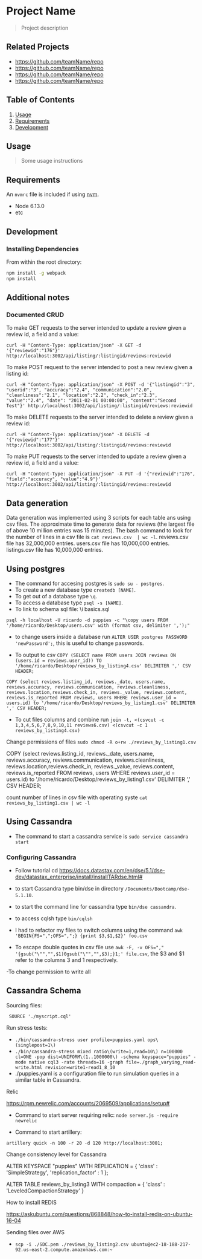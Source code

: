 # Project Name

> Project description

## Related Projects

  - https://github.com/teamName/repo
  - https://github.com/teamName/repo
  - https://github.com/teamName/repo
  - https://github.com/teamName/repo

## Table of Contents

1. [Usage](#Usage)
1. [Requirements](#requirements)
1. [Development](#development)

## Usage

> Some usage instructions

## Requirements

An `nvmrc` file is included if using [nvm](https://github.com/creationix/nvm).

- Node 6.13.0
- etc

## Development

### Installing Dependencies

From within the root directory:

```sh
npm install -g webpack
npm install
```

## Additional notes

### Documented CRUD

To make GET requests to the server intended to update a review given a review id, a field and a value:

`curl -H "Content-Type: application/json" -X GET -d '{"reviewid":"176"}' http://localhost:3002/api/listing/:listingid/reviews:reviewid`

To make POST request to the server intended to post a new review given a listing id:

`curl -H "Content-Type: application/json" -X POST -d '{"listingid":"3", "userid":"3", "accuracy":"2.4", "communication":"2.0", "cleanliness":"2.1", "location":"2.2", "check_in":"2.3", "value":"2.4", "date": "2011-02-01 00:00:00", "content":"Second Test"}' http://localhost:3002/api/listing/:listingid/reviews:reviewid`

To make DELETE requests to the server intended to delete a review given a review id:

`curl -H "Content-Type: application/json" -X DELETE -d '{"reviewid":"177"}' http://localhost:3002/api/listing/:listingid/reviews:reviewid`

To make PUT requests to the server intended to update a review given a review id, a field and a value:

`curl -H "Content-Type: application/json" -X PUT -d '{"reviewid":"176", "field":"accuracy", "value":"4.9"}' http://localhost:3002/api/listing/:listingid/reviews:reviewid`

## Data generation

Data generation was implemented using 3 scripts for each table ans using csv files.
The approximate time to generate data for reviews (the largest file of above 10 million entries was 15 minutes).
The bash command to look for the number of lines in a csv file is `cat reviews.csv  | wc -l`.
reviews.csv file has 32,000,000 entries.
users.csv file has 10,000,000 entries.
listings.csv file has 10,000,000 entries.

## Using postgres

- The command for accesing postgres is `sudo su - postgres`.
- To create a new database type `createdb [NAME]`.
- To get out of a database type `\q`.
- To access a database type `psql -s [NAME]`.
- To link to schema sql file: \i basics.sql

`psql -h localhost -U ricardo -d puppies -c "\copy users FROM '/home/ricardo/Desktop/users.csv' with (format csv, delimiter ',');"`

- to change users inside a database run `ALTER USER postgres PASSWORD 'newPassword';`, this is useful to change passwords.


- To output to csv `COPY (SELECT name FROM users JOIN reviews ON (users.id = reviews.user_id)) TO '/home/ricardo/Desktop/reviews_by_listing4.csv' DELIMITER ',' CSV HEADER;`

`COPY (select reviews.listing_id, reviews._date, users.name, reviews.accuracy, reviews.communication, reviews.cleanliness, reviews.location,reviews.check_in, reviews._value, reviews.content, reviews.is_reported FROM reviews, users WHERE reviews.user_id = users.id) to '/home/ricardo/Desktop/reviews_by_listing1.csv' DELIMITER ',' CSV HEADER;`


- To cut files columns and combine run `join -t, <(csvcut -c 1,3,4,5,6,7,8,9,10,11 reviews6.csv) <(csvcut -c 1 reviews_by_listing4.csv)`

Change permissions of files
`sudo chmod -R o+rw ./reviews_by_listing1.csv`

COPY (select reviews.listing_id, reviews._date, users.name, reviews.accuracy, reviews.communication, reviews.cleanliness, reviews.location,reviews.check_in, reviews._value, reviews.content, reviews.is_reported FROM reviews, users WHERE reviews.user_id = users.id) to '/home/ricardo/Desktop/reviews_by_listing1.csv' DELIMITER ',' CSV HEADER;

count number of lines in csv file with operating syste `cat reviews_by_listing1.csv | wc -l
`

## Using Cassandra

- The command to start a cassandra service is `sudo service cassandra start`

### Configuring Cassandra

- Follow tutorial
cd
https://docs.datastax.com/en/dse/5.1/dse-dev/datastax_enterprise/install/installTARdse.html#

- to start Cassandra type bin/dse in directory `/Documents/Bootcamp/dse-5.1.10`.
- to start the command line for cassandra type `bin/dse cassandra`.
- to access cqlsh type `bin/cqlsh`
- I had to refactor my files to switch columns using the command `awk 'BEGIN{FS=",";OFS=",";} {print $3,$1,$2}' foo.csv`

- To escape double quotes in csv file use `awk -F, -v OFS="," '{gsub("\"","",$1)0gsub("\"","",$3);}1;' file.csv`, the $3 and $1 refer to the columns 3 and 1 respectively.

-To change permission to write all 

## Cassandra Schema

Sourcing files:

` SOURCE './myscript.cql'`

Run stress tests:

- `./bin/cassandra-stress user profile=puppies.yaml ops\(singlepost=1\)`
- `./bin/cassandra-stress mixed ratio\(write=1,read=10\) n=100000 cl=ONE -pop dist=UNIFORM\(1..1000000\) -schema keyspace="puppies" -mode native cql3 -rate threads=16 -graph file=./graph_varying_read-write.html revision=write1-read1_8_10`
- ./puppies.yaml is a configuration file to run simulation queries in a similar table in Cassandra.

Relic

https://rpm.newrelic.com/accounts/2069509/applications/setup#

- Command to start server requiring relic:
`node server.js -require newrelic`

- Command to start artillery:

`artillery quick -n 100 -r 20 -d 120 http://localhost:3001;`

Change consistency level for Cassandra

ALTER KEYSPACE "puppies" WITH REPLICATION =
  { 'class' : 'SimpleStrategy', 'replication_factor' : 1 };

 ALTER TABLE reviews_by_listing3 WITH
  compaction = { 'class' :  'LeveledCompactionStrategy'  }


 How to install REDIS

 https://askubuntu.com/questions/868848/how-to-install-redis-on-ubuntu-16-04

 Sending files over AWS 
- `scp -i ./SDC.pem ./reviews_by_listing2.csv ubuntu@ec2-18-188-217-92.us-east-2.compute.amazonaws.com:~`